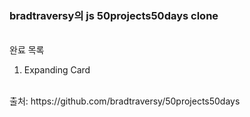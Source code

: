 ### bradtraversy의 js 50projects50days clone

<br />
완료 목록

1. Expanding Card

<br />
출처: <a target="_blank" rel="noreferrer noopenner">https://github.com/bradtraversy/50projects50days</a>
